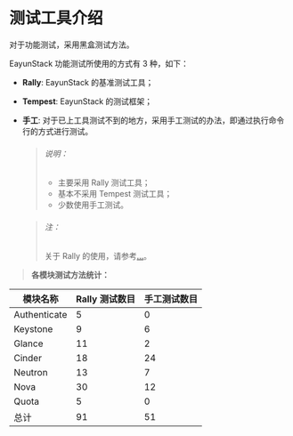 # 测试工具介绍

对于功能测试，采用黑盒测试方法。

EayunStack 功能测试所使用的方式有 3 种，如下：

* **Rally**: EayunStack 的基准测试工具；
* **Tempest**: EayunStack 的测试框架；
* **手工**: 对于已上工具测试不到的地方，采用手工测试的办法，即通过执行命令行的方式进行测试。

  > ###### 说明：
  > * 主要采用 Rally 测试工具；
  > * 基本不采用 Tempest 测试工具；
  > * 少数使用手工测试。

  > ###### 注：
  > 关于 Rally 的使用，请参考[...]()。

> **各模块测试方法统计：**

|模块名称|Rally 测试数目|手工测试数目|
|--------|--------------|------------|
|Authenticate|5|0|
|Keystone|9|6|
|Glance|11|2|
|Cinder|18|24|
|Neutron|13|7|
|Nova|30|12|
|Quota|5|0|
|总计|91|51|
